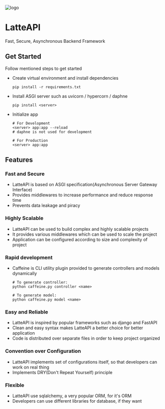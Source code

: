 ![logo](https://github.com/jpdoshi/LatteAPI/assets/122164427/27b7fae0-b53b-49fc-80fb-946aa04e8063)

# LatteAPI
Fast, Secure, Asynchronous Backend Framework

## Get Started
Follow mentioned steps to get started

+ Create virtual environment and install dependencies
  ```shell
  pip install -r requirements.txt
  ```

+ Install ASGI server such as uvicorn / hypercorn / daphne
  ```shell
  pip install <server>
  ```

+ Initialize app
  ```shell
  # For Development
  <server> app:app --reload 
  # daphne is not used for development

  # For Production
  <server> app:app
  ```

## Features
### Fast and Secure
+ LatteAPI is based on ASGI specification(Asynchronous Server Gateway Interface)
+ Provides middlewares to increase performance and reduce response time
+ Prevents data leakage and piracy

### Highly Scalable
+ LatteAPI can be used to build complex and highly scalable projects
+ It provides various middlewares which can be used to scale the project
+ Application can be configured according to size and complexity of project

### Rapid development
+ Caffeine is CLI utility plugin provided to generate controllers and models dynamically
  ```shell
  # To generate controller:
  python caffeine.py controller <name>

  # To generate model:
  python caffeine.py model <name>
  ```

### Easy and Reliable
+ LatteAPI is inspired by popular frameworks such as django and FastAPI
+ Clean and easy syntax makes LatteAPI a better choice for better application
+ Code is distributed over separate files in order to keep project organized

### Convention over Configuration
+ LatteAPI implements set of configurations itself, so that developers can work on real thing
+ Implements DRY(Don't Repeat Yourself) principle

### Flexible
+ LatteAPI use sqlalchemy, a very popular ORM, for it's ORM
+ Developers can use different libraries for database, if they want
